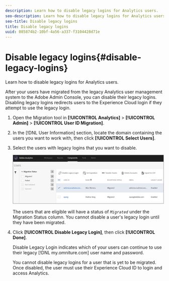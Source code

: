 ```yaml
---
description: Learn how to disable legacy logins for Analytics users.
seo-description: Learn how to disable legacy logins for Analytics users.
seo-title: Disable legacy logins
title: Disable legacy logins
uuid: 085874b2-10bf-4a56-a337-f3104428d71e
---
```


# Disable legacy logins{#disable-legacy-logins}

Learn how to disable legacy logins for Analytics users.

After your users have migrated from the legacy Analytics user management system to the Adobe Admin Console, you can disable their legacy logins. Disabling legacy logins redirects users to the Experience Cloud login if they attempt to use the legacy login. 

1. Open the Migration tool in **[!UICONTROL Analytics]** > **[!UICONTROL Admin]** > **[!UICONTROL User ID Migration]**.
1. In the [!DNL User Information] section, locate the domain containing the users you want to work with, then click **[!UICONTROL Select Users]**.
1. Select the users with legacy logins that you want to disable.

   ![](assets/user-info.png)

   The users that are eligible will have a status of *`Migrated`* under the Migration Status column. You cannot disable a user's legacy login until they have been migrated. 
1. Click **[!UICONTROL Disable Legacy Login]**, then click **[!UICONTROL Done]**.

   Disable Legacy Login indicates which of your users can continue to use their legacy [!DNL my.omniture.com] user name and password.

   You cannot disable legacy logins for a user that is yet to be migrated. Once disabled, the user must use their Experience Cloud ID to login and access Analytics. 

